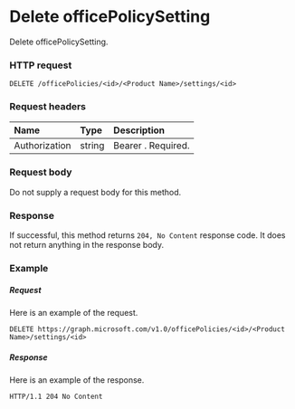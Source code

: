 # Delete officePolicySetting

Delete officePolicySetting.

### HTTP request
<!-- { "blockType": "ignored" } -->
```http
DELETE /officePolicies/<id>/<Product Name>/settings/<id>
```
### Request headers
| Name       | Type | Description|
|:---------------|:--------|:----------|
| Authorization  | string  | Bearer <token>. Required. |

### Request body
Do not supply a request body for this method.


### Response
If successful, this method returns `204, No Content` response code. It does not return anything in the response body.

### Example
##### Request
Here is an example of the request.
<!-- {
  "blockType": "request",
  "name": "delete_officepolicysetting"
}-->
```http
DELETE https://graph.microsoft.com/v1.0/officePolicies/<id>/<Product Name>/settings/<id>
```
##### Response
Here is an example of the response. 
<!-- {
  "blockType": "response",
  "truncated": true
} -->
```http
HTTP/1.1 204 No Content
```

<!-- uuid: 8fcb5dbc-d5aa-4681-8e31-b001d5168d79
2015-10-25 14:57:30 UTC -->
<!-- {
  "type": "#page.annotation",
  "description": "Delete officepolicysetting",
  "keywords": "",
  "section": "documentation",
  "tocPath": ""
}-->
